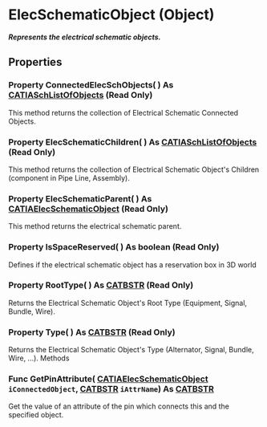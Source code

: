 # ElecSchematicObject (Object)

**_Represents the electrical schematic objects._**

## Properties

### Property **ConnectedElecSchObjects**( ) As [CATIASchListOfObjects](../CATSchPlatformInterfaces/interface_SchListOfObjects_53274.md) (Read Only)

This method returns the collection of Electrical Schematic Connected Objects.  
### Property **ElecSchematicChildren**( ) As [CATIASchListOfObjects](../CATSchPlatformInterfaces/interface_SchListOfObjects_53274.md) (Read Only)

This method returns the collection of Electrical Schematic Object's Children (component in Pipe Line, Assembly).  
### Property **ElecSchematicParent**( ) As [CATIAElecSchematicObject](../ElecSchematicItf/interface_ElecSchematicObject_74447.md) (Read Only)

This method returns the electrical schematic parent.  
### Property **IsSpaceReserved**( ) As boolean (Read Only)

Defines if the electrical schematic object has a reservation box in 3D world  
### Property **RootType**( ) As [CATBSTR](../System/typedef_CATBSTR_8129.md) (Read Only)

Returns the Electrical Schematic Object's Root Type (Equipment, Signal, Bundle, Wire).  
### Property **Type**( ) As [CATBSTR](../System/typedef_CATBSTR_8129.md) (Read Only)

Returns the Electrical Schematic Object's Type (Alternator, Signal, Bundle, Wire, ...).  Methods

### Func **GetPinAttribute**( [CATIAElecSchematicObject](../ElecSchematicItf/interface_ElecSchematicObject_74447.md)  `iConnectedObject`,  [CATBSTR](../System/typedef_CATBSTR_8129.md)  `iAttrName`) As [CATBSTR](../System/typedef_CATBSTR_8129.md)

Get the value of an attribute of the pin which connects this and the specified object.